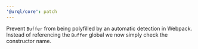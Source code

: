 ```yaml
---
'@urql/core': patch
---
```


Prevent `Buffer` from being polyfilled by an automatic detection in Webpack. Instead of referencing the `Buffer` global we now simply check the constructor name.
